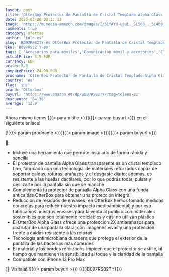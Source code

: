 ```yaml
---
layout: post
title: 'OtterBox Protector de Pantalla de Cristal Templado Alpha Glass para iPhone 13 Pro Max  Protección contra arañazos x2  Antimicrobiano'
date: 2023-03-28 02:33:13
image: 'https://m.media-amazon.com/images/I/31YAYd-u0uL._SL500_._SL400_.jpg'
comments: true
category: ofertas
author: 'tole.es'
slug: 'B097RS82TY-es OtterBox Protector de Pantalla de Cristal Templado Alpha...'
sku: 'B097RS82TY-es'
tags: [ 'Accesorios para móviles','Comunicación móvil y accesorios','Electrónica','Mantenimiento, cuidado y reparaciones de teléfonos móviles','Protectores de pantalla para móviles','iphone','otterbox','🇪🇸', ]
actualPrice: 8.9 EUR
currency: EUR
price: 8.9
comparePrice: 24.99 EUR
prodname: 'OtterBox Protector de Pantalla de Cristal Templado Alpha Glass para iPhone 13 Pro Max  Protección contra arañazos x2  Antimicrobiano'
country: 'es'
flag: '🇪🇸'
brand: 'Otterbox'
buyurl: 'https://www.amazon.es/dp/B097RS82TY/?tag=tolees-21'
descuento: '64.39'
average: '12.9'
---
```


Ahora mismo tienes [{{< param title >}}]({{< param buyurl >}}) en el siguiente enlace!

[![{{< param prodname >}}]({{< param image >}})]({{< param buyurl >}})

🔎:

- Incluye una herramienta que permite instalarlo de forma rápida y sencilla
- El protector de pantalla Alpha Glass transparente es un cristal templado fino, fabricado con una tecnología de materiales reforzados capaz de soportar caídas, roturas, arañazos y el desgaste diario; además, es resistente a las huellas dactilares, por lo que podrás tocar, pulsar y deslizarte por la pantalla sin que se manche
- Complementa tu protector de pantalla Alpha Glass con una funda anticaídas OtterBox para obtener una protección integral
- Reducción de residuos de envases; en OtterBox hemos tomado medidas concretas para reducir nuestro impacto medioambiental, y por eso fabricamos nuestros envases para la venta al público con materiales sostenibles que son totalmente reciclables y casi no utilizan plástico
- El OtterBox Alpha Glass ofrece una protección 2X antiarañazos para disfrutar de una pantalla clara, con imágenes vivas y una protección frente a caídas resistente a las roturas
- Tecnología antimicrobiana duradera que protege el exterior de la pantalla de las bacterias más comunes
- El material y los bordes reforzados impiden que el protector se astille, al tiempo que mantienen la sensibilidad al toque y la claridad de la pantalla
- Compatible con iPhone 13 Pro Max

[🛒 Visítala!!!]({{< param buyurl >}})
{{<world>}}B097RS82TY{{</world>}}
